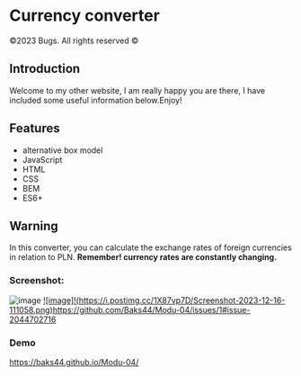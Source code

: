 # Currency converter 
©2023 Bugs. All rights reserved ©

## Introduction
Welcome to my other website, I am really happy you are there, I have included some useful information below.Enjoy!

## Features
- alternative box model
- JavaScript
- HTML
- CSS
- BEM
- ES6+

## Warning
In this converter, you can calculate the exchange rates of foreign currencies in relation to PLN.
**Remember! currency rates are constantly changing.**

### Screenshot:
![image](https://github.com/Baks44/Modu-04/assets/140062621/b803a1f6-b27a-43e5-b79c-c2999eaa85f1)
[![image]!(https://i.postimg.cc/1X87vp7D/Screenshot-2023-12-16-111058.png)](https://github.com/Baks44/Modu-04/issues/1#issue-2044702716)https://github.com/Baks44/Modu-04/issues/1#issue-2044702716

### Demo
https://baks44.github.io/Modu-04/
